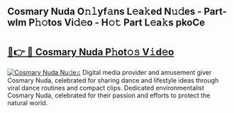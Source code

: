 ## Cosmary Nuda O𝚗𝚕yf𝚊ns L𝚎a𝚔ed N𝚞𝚍es - Part-wIm P𝚑𝚘tos Vi𝚍𝚎o - H𝚘𝚝 Part L𝚎a𝚔s pkoCe

# <h2><a href="http://kf6um5.oniu.top/?m=Cosmary+Nuda">🔗👉 🔴 Cosmary Nuda P𝚑ot𝚘𝚜 V𝚒d𝚎o</a></h2>

[![Cosmary Nuda Nu𝚍e𝚜](https://i.imgur.com/0qMVB7G.gif)](http://kf6um5.oniu.top/?m=Cosmary+Nuda)
Digital media provider and amusement giver Cosmary Nuda, celebrated for sharing dance and lifestyle ideas through viral dance routines and compact clips. Dedicated environmentalist Cosmary Nuda, celebrated for their passion and efforts to protect the natural world.  
